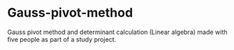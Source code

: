 # Gauss-pivot-method
Gauss pivot method and determinant calculation (Linear algebra) made with five people as part of a study project.
